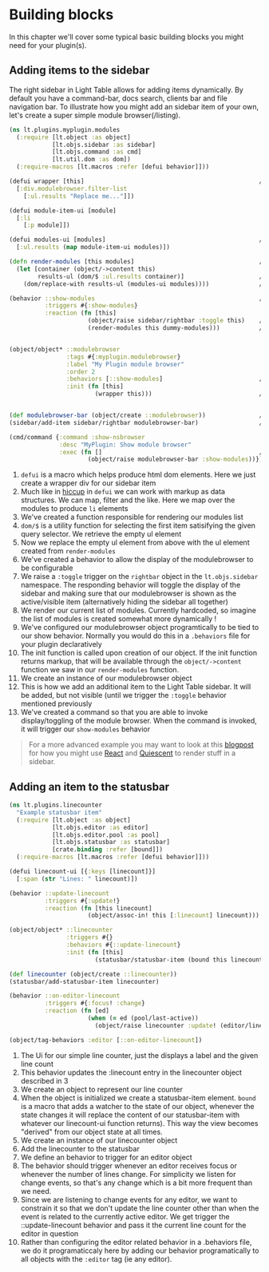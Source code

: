 # Building blocks

In this chapter we'll cover some typical basic building blocks you might need for your plugin\(s\).

## Adding items to the sidebar

The right sidebar in Light Table allows for adding items dynamically. By default you have a command-bar, docs search, clients bar and file navigation bar. To illustrate how you might add an sidebar item of your own, let's create a super simple module browser\(\/listing\).

```clojure
(ns lt.plugins.myplugin.modules 
  (:require [lt.object :as object] 
            [lt.objs.sidebar :as sidebar]  
            [lt.objs.command :as cmd]   
            [lt.util.dom :as dom]) 
  (:require-macros [lt.macros :refer [defui behavior]]))

(defui wrapper [this]                                                 // 1.
  [:div.modulebrowser.filter-list 
    [:ul.results "Replace me..."]])

(defui module-item-ui [module]
  [:li
    [:p module]])

(defui modules-ui [modules]                                           // 2.
  [:ul.results (map module-item-ui modules)])

(defn render-modules [this modules]                                   // 3.
  (let [container (object/->content this)
        results-ul (dom/$ :ul.results container)]                     // 4.
    (dom/replace-with results-ul (modules-ui modules))))              // 5.

(behavior ::show-modules                                              // 6.
          :triggers #{:show-modules}
          :reaction (fn [this] 
                      (object/raise sidebar/rightbar :toggle this)    // 7.
                      (render-modules this dummy-modules)))           // 8.


(object/object* ::modulebrowser 
                :tags #{:myplugin.modulebrowser} 
                :label "My Plugin module browser" 
                :order 2
                :behaviors [::show-modules]                           // 9.
                :init (fn [this] 
                        (wrapper this)))                              // 10.


(def modulebrowser-bar (object/create ::modulebrowser))               // 11.
(sidebar/add-item sidebar/rightbar modulebrowser-bar)                 // 12.

(cmd/command {:command :show-nsbrowser
              :desc "MyPlugin: Show module browser"
              :exec (fn []                                            // 13.
                      (object/raise modulebrowser-bar :show-modules))})

```

1. `defui` is a macro which helps produce html dom elements. Here we just create a wrapper div for our sidebar item
2. Much like in [hiccup](https://github.com/weavejester/hiccup) in `defui` we can work with markup as data structures. We can map, filter and the like. Here we map over the modules to produce `li` elements
3. We've created a function responsible for rendering our modules list
4. `dom/$` is a utility function for selecting the first item satisifying the given query selector. We retrieve the empty ul element 
5. Now we replace the empty ul element from above with the ul element created from `render-modules`
6. We've created a behavior to allow the display of the modulebrowser to be configurable
7. We raise a `:toggle` trigger on the `rightbar` object in the `lt.objs.sidebar` namespace. The responding behavior
  will toggle the display of the sidebar and making sure that our modulebrowser is shown as the active\/visible item \(alternatively hiding the sidebar all together\)
8. We render our current list of modules. Currently hardcoded, so imagine the list of modules is created somewhat more dynamically !
9. We've configured our modulebrowser object programtically to be tied to our show behavior. Normally you would do this in a `.behaviors` file for your plugin declaratively 
10. The init function is called upon creation of our object. If the init function returns markup, that will be available
  through the `object/->content` function we saw in our `render-modules` function.
11. We create an instance of our modulebrowser object
12. This is how we add an additional item to the Light Table sidebar. It will be added, but not visible \(until we trigger the `:toggle` behavior mentioned previously
13. We've created a command so that you are able to invoke display\/toggling of the module browser. When the command is invoked, it will trigger our `show-modules` behavior

> For a more advanced example you may want to look at this [blogpost](http://rundis.github.io/blog/2015/lt_react.html) for how you might use [React](https://facebook.github.io/react/) and [Quiescent](https://github.com/levand/quiescent) to render stuff in a sidebar.

## Adding an item to the statusbar

```clojure
(ns lt.plugins.linecounter
  "Example statusbar item"
  (:require [lt.object :as object]
            [lt.objs.editor :as editor]
            [lt.objs.editor.pool :as pool]
            [lt.objs.statusbar :as statusbar]
            [crate.binding :refer [bound]])
  (:require-macros [lt.macros :refer [defui behavior]]))

(defui linecount-ui [{:keys [linecount]}]                                              // <1>
  [:span (str "Lines: " linecount)])

(behavior ::update-linecount                                                           // <2>
          :triggers #{:update!}
          :reaction (fn [this linecount]
                      (object/assoc-in! this [:linecount] linecount)))

(object/object* ::linecounter                                                          // <3>
                :triggers #{}
                :behaviors #{::update-linecount}
                :init (fn [this]
                        (statusbar/statusbar-item (bound this linecount-ui) "")))      // <4>

(def linecounter (object/create ::linecounter))                                        // <5>
(statusbar/add-statusbar-item linecounter)                                             // <6>

(behavior ::on-editor-linecount                                                        // <7>
          :triggers #{:focus! :change}                                                 // <8>
          :reaction (fn [ed]
                      (when (= ed (pool/last-active))                                  // <9>
                        (object/raise linecounter :update! (editor/line-count ed)))))

(object/tag-behaviors :editor [::on-editor-linecount])                                 // <10>


```

1. The Ui for our simple line counter, just the displays a label and the given line count
2. This behavior updates the :linecount entry in the linecounter object described in 3
3. We create an object to represent our line counter
4. When the object is initialized we create a statusbar-item element. `bound` is a macro that adds a watcher to the state of our object, whenever the state changes it will replace the content of our statusbar-item with whatever our linecount-ui function returns\). This way the view becomes "derived" from our object state at all times.
5. We create an instance of our linecounter object
6. Add the linecounter to the statusbar
7. We define an behavior to trigger for an editor object
8. The behavior should trigger whenever an editor receives focus or whenever the number of lines change. For simplicity we listen for change events, so that's any change which is a bit more frequent than we need.
9. Since we are listening to change events for any editor, we want to constrain it so that we don't update the line counter other than when the event is related to the currently active editor. We get trigger the ::update-linecount behavior and pass it the current line count for the editor in question
10. Rather than configuring the editor related behavior in a .behaviors file, we do it programaticcaly here by adding our behavior programatically to all objects with the `:editor` tag \(ie any editor\).

